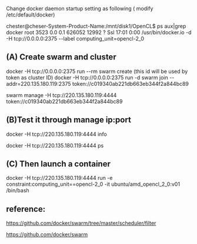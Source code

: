 
Change docker daemon startup setting as following
( modify /etc/default/docker) 


chester@cheser-System-Product-Name:/mnt/disk1/OpenCL$ ps aux|grep docker
root      3523  0.0  0.1 626052 12992 ?        Ssl  17:01   0:00 /usr/bin/docker.io -d -H tcp://0.0.0.0:2375 --label computing_unit=opencl-2_0


(A) Create swarm and cluster
-----------
docker -H tcp://0.0.0.0:2375 run --rm swarm create
(this id will be used by token as cluster ID)
docker -H tcp://0.0.0.0:2375 run -d swarm join --addr=220.135.180.119:2375 token://c019340ab221db663eb344f2a844bc89

swarm manage -H tcp://220.135.180.119:4444 token://c019340ab221db663eb344f2a844bc89



(B)Test it through manage ip:port
------------
docker -H tcp://220.135.180.119:4444 info

docker -H tcp://220.135.180.119:4444 ps


(C) Then launch a container
-------------

docker -H tcp://220.135.180.119:4444 run -e constraint:computing_unit==opencl-2_0 -it ubuntu/amd_opencl_2_0:v01 /bin/bash



reference: 
----------------
https://github.com/docker/swarm/tree/master/scheduler/filter

https://github.com/docker/swarm

